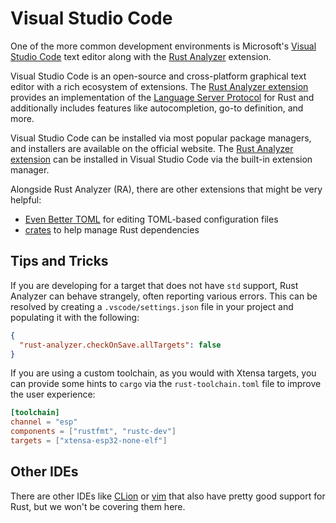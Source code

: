 # Visual Studio Code

One of the more common development environments is Microsoft's [Visual Studio Code] text editor along with the [Rust Analyzer] extension.

Visual Studio Code is an open-source and cross-platform graphical text editor with a rich ecosystem of extensions. The [Rust Analyzer extension] provides an implementation of the [Language Server Protocol] for Rust and additionally includes features like autocompletion, go-to definition, and more.

Visual Studio Code can be installed via most popular package managers, and installers are available on the official website. The [Rust Analyzer extension] can be installed in Visual Studio Code via the built-in extension manager.

Alongside Rust Analyzer (RA), there are other extensions that might be very helpful:

- [Even Better TOML] for editing TOML-based configuration files
- [crates] to help manage Rust dependencies

[visual studio code]: https://code.visualstudio.com/
[rust analyzer]: https://rust-analyzer.github.io/
[Rust Analyzer extension]: https://marketplace.visualstudio.com/items?itemName=rust-lang.rust-analyzer
[language server protocol]: https://microsoft.github.io/language-server-protocol/
[Even Better TOML]: https://marketplace.visualstudio.com/items?itemName=tamasfe.even-better-toml
[crates]: https://marketplace.visualstudio.com/items?itemName=serayuzgur.crates

## Tips and Tricks

If you are developing for a target that does not have `std` support, Rust Analyzer can behave strangely, often reporting various errors. This can be resolved by creating a `.vscode/settings.json` file in your project and populating it with the following:

```json
{
  "rust-analyzer.checkOnSave.allTargets": false
}
```

If you are using a custom toolchain, as you would with Xtensa targets, you can provide some hints to `cargo` via the `rust-toolchain.toml` file to improve the user experience:

```toml
[toolchain]
channel = "esp"
components = ["rustfmt", "rustc-dev"]
targets = ["xtensa-esp32-none-elf"]
```

## Other IDEs

There are other IDEs like [CLion] or [vim] that also have pretty good support for Rust,
but we won't be covering them here.

[CLion]: https://www.jetbrains.com/clion/
[vim]: https://www.vim.org/
